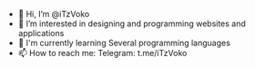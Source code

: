 - 👋 Hi, I’m @iTzVoko
- 👀 I’m interested in designing and programming websites and applications
- 🌱 I'm currently learning Several programming languages
- 📫 How to reach me: Telegram: t.me/iTzVoko
<!--- 💞️ I’m looking to collaborate on--->
<!---
iTzVoko/iTzVoko is a ✨ special ✨ repository because its `README.md` (this file) appears on your GitHub profile.
You can click the Preview link to take a look at your changes.
--->
